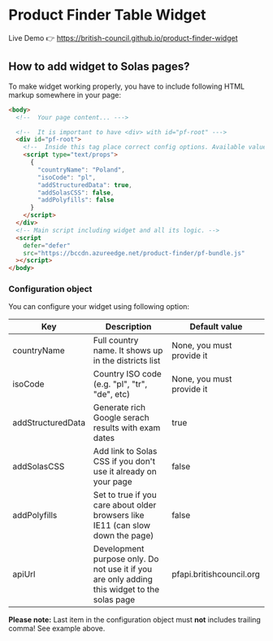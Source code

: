 # Product Finder Table Widget

Live Demo 👉 https://british-council.github.io/product-finder-widget 

## How to add widget to Solas pages?

To make widget working properly, you have to include following HTML markup somewhere in your page:
```html
<body>
  <!--  Your page content... --->

  <!--  It is important to have <div> with id="pf-root" --->
  <div id="pf-root">
    <!--  Inside this tag place correct config options. Available values are described below in the table --->
    <script type="text/props">
      {
        "countryName": "Poland",
        "isoCode": "pl",
        "addStructuredData": true,
        "addSolasCSS": false,
        "addPolyfills": false
      }
    </script>
  </div>
  <!-- Main script including widget and all its logic. -->
  <script
    defer="defer"
    src="https://bccdn.azureedge.net/product-finder/pf-bundle.js"
  ></script>
</body>
```

### Configuration object
You can configure your widget using following option:

| Key               | Description                                            | Default value                     |
| ----------------  | -----------                                            | -----------                       |
| countryName       | Full country name. It shows up in the districts list   | None, you must provide it         |
| isoCode           | Country ISO code (e.g. "pl", "tr", "de", etc)          | None, you must provide it         |
| addStructuredData | Generate rich Google serach results with exam dates    | true                              |
| addSolasCSS       | Add link to Solas CSS if you don't use it already on your page | false                             |
| addPolyfills      | Set to true if you care about older browsers like IE11 (can slow down the page) | false    |
| apiUrl            | Development purpose only. Do not use it if you are only adding this widget to the solas page  | pfapi.britishcouncil.org          |

**Please note:** Last item in the configuration object must **not** includes trailing comma! See example above.